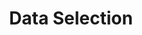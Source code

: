 ---
title: Data Selection
permalink: /replication/extractions/data-selection/
redirect_to: /replication#select-data-section
---